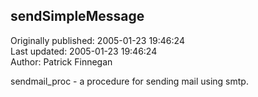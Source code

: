 ## sendSimpleMessage  
Originally published: 2005-01-23 19:46:24  
Last updated: 2005-01-23 19:46:24  
Author: Patrick Finnegan  
  
sendmail_proc - a procedure for sending mail using smtp.